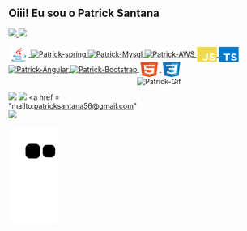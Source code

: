 ## Oiii! Eu sou o Patrick Santana 

<!-- Card de stats do GitHub -->
 <div>
  <a href="https://github.com/patrick-prog56">
  <img height="180em" src="https://github-readme-stats.vercel.app/api?username=patrick-prog56&show_icons=true&theme=highcontrast&include_all_commits=true&count_private=true"/>
  <img height="180em" src="https://github-readme-stats.vercel.app/api/top-langs/?username=patrick-prog56&layout=compact&langs_count=7&theme=highcontrast"/>
</div>
  
  
  <!-- ícones das linguagens de programações e ferramentas utilizadas por mim e no final um gif -->
  <div style="display: inline_block"><br>
  <img align="center" alt="Patrick-Java" height="30" width="40" src="https://raw.githubusercontent.com/devicons/devicon/master/icons/java/java-original.svg">
  <img align="center" alt="Patrick-spring" height="30" width="40" src="https://bgasparotto.com/wp-content/uploads/2017/12/spring-boot-logo.png">
  <img align="center" alt="Patrick-Mysql" height="30" width="40" src="https://cdn.icon-icons.com/icons2/1381/PNG/512/mysqlworkbench_93532.png">
  <img align="center" alt="Patrick-AWS" height="30" width="40" src="https://cdn.icon-icons.com/icons2/2107/PNG/512/file_type_aws_icon_130732.png">
  <img align="center" alt="Patrick-Js" height="30" width="40" src="https://raw.githubusercontent.com/devicons/devicon/master/icons/javascript/javascript-plain.svg">
  <img align="center" alt="Patrick-Ts" height="30" width="40" src="https://raw.githubusercontent.com/devicons/devicon/master/icons/typescript/typescript-plain.svg">
  <img align="center" alt="Patrick-Angular" height="30" width="40" src="https://cdn.icon-icons.com/icons2/2107/PNG/512/file_type_angular_icon_130754.png">
  <img align="center" alt="Patrick-Bootstrap" height="30" width="40" src="https://cdn.icon-icons.com/icons2/2415/PNG/512/bootstrap_plain_wordmark_logo_icon_146620.png">
  <img align="center" alt="Patrick-HTML" height="30" width="40" src="https://raw.githubusercontent.com/devicons/devicon/master/icons/html5/html5-original.svg">
  <img align="center" alt="Patrick-CSS" height="30" width="40" src="https://raw.githubusercontent.com/devicons/devicon/master/icons/css3/css3-original.svg">
  <img align="right" alt="Patrick-Gif"  height="200" width=250" src="http://lh4.ggpht.com/_WeYU3xJOdpI/SwwGm0OIXmI/AAAAAAAAABM/luze9ALHZJg/s400/dks.png">
</div>

## 

<div> 

  <a href="https://www.linkedin.com/in/patrick-santana-220324146/" target="_blank"><img src="https://img.shields.io/badge/-LinkedIn-%230077B5?style=for-the-badge&logo=linkedin&logoColor=white" target="_blank"></a> 
  <a href="https://www.instagram.com/patrick.santanaa/" target="_blank"><img src="https://img.shields.io/badge/-Instagram-%23E4405F?style=for-the-badge&logo=instagram&logoColor=white" target="_blank"></a>
  <a href = "mailto:patricksantana56@gmail.com"<img src="https://img.shields.io/badge/-Gmail-%23333?style=for-the-badge&logo=gmail&logoColor=white" target="_blank"></a>

 
  ![Snake animation](https://github.com/rafaballerini/rafaballerini/blob/output/github-contribution-grid-snake.svg)
 
</div>
